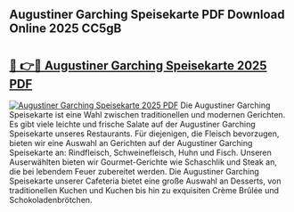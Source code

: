 ## Augustiner Garching Speisekarte PDF Download Online 2025 CC5gB

# <h2><a href="http://gcb35k2.nevu.top/?p=Augustiner+Garching+Speisekarte">🔗 👉🔴 Augustiner Garching Speisekarte 2025 PDF</a></h2>

[![Augustiner Garching Speisekarte 2025 PDF](https://i.imgur.com/dBaPXMq.png)](http://gcb35k2.nevu.top/?p=Augustiner+Garching+Speisekarte)
Die Augustiner Garching Speisekarte ist eine Wahl zwischen traditionellen und modernen Gerichten. Es gibt viele leichte und frische Salate auf der Augustiner Garching Speisekarte unseres Restaurants. Für diejenigen, die Fleisch bevorzugen, bieten wir eine Auswahl an Gerichten auf der Augustiner Garching Speisekarte an: Rindfleisch, Schweinefleisch, Huhn und Fisch. Unseren Auserwählten bieten wir Gourmet-Gerichte wie Schaschlik und Steak an, die bei lebendem Feuer zubereitet werden. Die Augustiner Garching Speisekarte unserer Cafeteria bietet eine große Auswahl an Desserts, von traditionellen Kuchen und Kuchen bis hin zu exquisiten Crème Brûlée und Schokoladenbrötchen.
